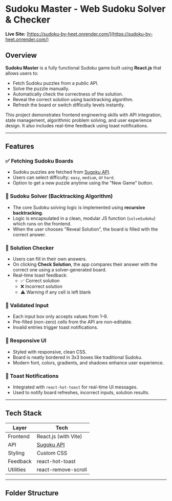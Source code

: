 # Sudoku Master - Web Sudoku Solver & Checker

**Live Site:** [https://sudoku-by-heet.onrender.com/](https://sudoku-by-heet.onrender.com/)

## Overview
**Sudoku Master** is a fully functional Sudoku game built using **React.js** that allows users to:
- Fetch Sudoku puzzles from a public API.
- Solve the puzzle manually.
- Automatically check the correctness of the solution.
- Reveal the correct solution using backtracking algorithm.
- Refresh the board or switch difficulty levels instantly.

This project demonstrates frontend engineering skills with API integration, state management, algorithmic problem solving, and user experience design. It also includes real-time feedback using toast notifications.

---

## Features

### ✅ Fetching Sudoku Boards
- Sudoku puzzles are fetched from [Sugoku API](https://github.com/bertoort/sugoku).
- Users can select difficulty: `easy`, `medium`, or `hard`.
- Option to get a new puzzle anytime using the "New Game" button.

### 🎯 Sudoku Solver (Backtracking Algorithm)
- The core Sudoku solving logic is implemented using **recursive backtracking**.
- Logic is encapsulated in a clean, modular JS function (`solveSudoku`) which runs on the frontend.
- When the user chooses "Reveal Solution", the board is filled with the correct answer.

### 🧠 Solution Checker
- Users can fill in their own answers.
- On clicking **Check Solution**, the app compares their answer with the correct one using a solver-generated board.
- Real-time toast feedback:
  - ✅ Correct solution
  - ❌ Incorrect solution
  - ⚠️ Warning if any cell is left blank

### 🧪 Validated Input
- Each input box only accepts values from 1–9.
- Pre-filled (non-zero) cells from the API are non-editable.
- Invalid entries trigger toast notifications.

### 📱 Responsive UI
- Styled with responsive, clean CSS.
- Board is neatly bordered in 3x3 boxes like traditional Sudoku.
- Modern font, colors, gradients, and shadows enhance user experience.

### 🔔 Toast Notifications
- Integrated with `react-hot-toast` for real-time UI messages.
- Used to notify board refreshes, incorrect inputs, solution results.

---

## Tech Stack

| Layer       | Tech                              |
|-------------|-----------------------------------|
| Frontend    | React.js (with Vite)              |
| API         | [Sugoku API](https://github.com/bertoort/sugoku) |
| Styling     | Custom CSS                        |
| Feedback    | react-hot-toast                   |
| Utilities   | react-remove-scroll               |

---

## Folder Structure

